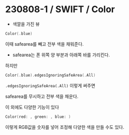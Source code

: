 # 230808-1 / SWIFT / Color

- 색깔을 가진 뷰

```swift
Color(.blue)
```
이때 safearea를 빼고 전부 색을 채워준다.

- safearea는 폰 위쪽 양 부분과 아래쪽 바를 가리킨다.

하지만 

```swift
Color(.blue).edgesIgnoringSafeArea(.All)
```

`.edgesIgnoringSafeArea(.All)` 이렇게 써주면 

safearea를 무시하고 전부 색을 채운다. 

이 외에도 다양한 기능이 있다

```swift
Color(red: , green: , blue: )
```

이렇게 RGB값을 숫자를 넣어 조정해 다양한 색을 만들 수도 있다.

